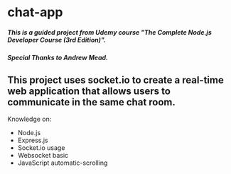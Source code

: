 # chat-app

##### This is a guided project from Udemy course "The Complete Node.js Developer Course (3rd Edition)".
##### Special Thanks to Andrew Mead.

## This project uses socket.io to create a real-time web application that allows users to communicate in the same chat room.
Knowledge on:
* Node.js
* Express.js
* Socket.io usage
* Websocket basic
* JavaScript automatic-scrolling
